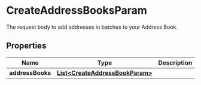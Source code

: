 

# CreateAddressBooksParam

The request body to add addresses in batches to your Address Book.

## Properties

| Name | Type | Description | Notes |
|------------ | ------------- | ------------- | -------------|
|**addressBooks** | [**List&lt;CreateAddressBookParam&gt;**](CreateAddressBookParam.md) |  |  |



